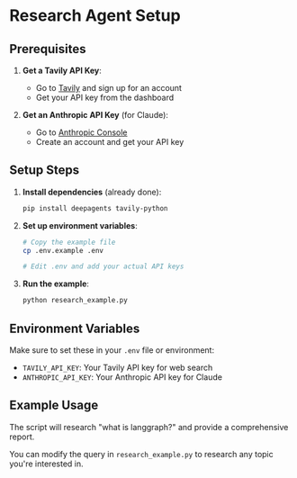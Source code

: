 # Research Agent Setup

## Prerequisites

1. **Get a Tavily API Key**:
   - Go to [Tavily](https://tavily.com/) and sign up for an account
   - Get your API key from the dashboard

2. **Get an Anthropic API Key** (for Claude):
   - Go to [Anthropic Console](https://console.anthropic.com/)
   - Create an account and get your API key

## Setup Steps

1. **Install dependencies** (already done):
   ```bash
   pip install deepagents tavily-python
   ```

2. **Set up environment variables**:
   ```bash
   # Copy the example file
   cp .env.example .env
   
   # Edit .env and add your actual API keys
   ```

3. **Run the example**:
   ```bash
   python research_example.py
   ```

## Environment Variables

Make sure to set these in your `.env` file or environment:

- `TAVILY_API_KEY`: Your Tavily API key for web search
- `ANTHROPIC_API_KEY`: Your Anthropic API key for Claude

## Example Usage

The script will research "what is langgraph?" and provide a comprehensive report.

You can modify the query in `research_example.py` to research any topic you're interested in.